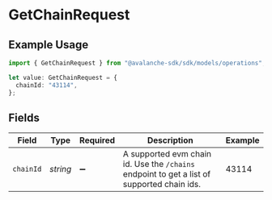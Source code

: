 # GetChainRequest

## Example Usage

```typescript
import { GetChainRequest } from "@avalanche-sdk/sdk/models/operations";

let value: GetChainRequest = {
  chainId: "43114",
};
```

## Fields

| Field                                                                                      | Type                                                                                       | Required                                                                                   | Description                                                                                | Example                                                                                    |
| ------------------------------------------------------------------------------------------ | ------------------------------------------------------------------------------------------ | ------------------------------------------------------------------------------------------ | ------------------------------------------------------------------------------------------ | ------------------------------------------------------------------------------------------ |
| `chainId`                                                                                  | *string*                                                                                   | :heavy_minus_sign:                                                                         | A supported evm chain id. Use the `/chains` endpoint to get a list of supported chain ids. | 43114                                                                                      |